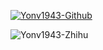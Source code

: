 [![Yonv1943-Github](https://github-readme-stats.vercel.app/api?username=Yonv1943)](https://github.com/anuraghazra/github-readme-stats)

![Yonv1943-Zhihu](https://stats.justsong.cn/api/zhihu?username=ceng-yi-yan-8)
